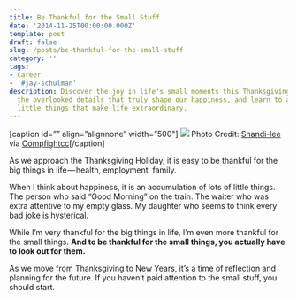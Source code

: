 ```yaml
---
title: Be Thankful for the Small Stuff
date: '2014-11-25T00:00:00.000Z'
template: post
draft: false
slug: /posts/be-thankful-for-the-small-stuff
category: ''
tags:
- Career
- '#jay-schulman'
description: Discover the joy in life's small moments this Thanksgiving. Reflect on
  the overlooked details that truly shape our happiness, and learn to appreciate the
  little things that make life extraordinary.
---
```

[caption id=”” align=”alignnone” width=”500"]
![](__GHOST_URL__/content/images/max/800/0-B7Fk381Vx9fVe2Dw.jpg)
Photo Credit: [Shandi-lee](https://www.flickr.com/photos/56611644@N00/10711965723/) via [Compfight](http://compfight.com)[cc](https://creativecommons.org/licenses/by-nc-nd/2.0/)[/caption]

As we approach the Thanksgiving Holiday, it is easy to be thankful for the big things in life — health, employment, family.

When I think about happiness, it is an accumulation of lots of little things. The person who said “Good Morning” on the train. The waiter who was extra attentive to my empty glass. My daughter who seems to think every bad joke is hysterical.

While I’m very thankful for the big things in life, I’m even more thankful for the small things. **And to be thankful for the small things, you actually have to look out for them.**

As we move from Thanksgiving to New Years, it’s a time of reflection and planning for the future. If you haven’t paid attention to the small stuff, you should start.